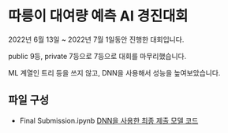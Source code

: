 # 따릉이 대여량 예측 AI 경진대회

2022년 6월 13일 ~ 2022년 7월 1일동안 진행한 대회입니다. 

public 9등, private 7등으로 7등으로 대회를 마무리했습니다.

ML 계열인 트리 등을 쓰지 않고, DNN을 사용해서 성능을 높여보았습니다.

## 파일 구성

- Final Submission.ipynb [DNN을 사용한 최종 제출 모델 코드](./Final%20Submission.ipynb)